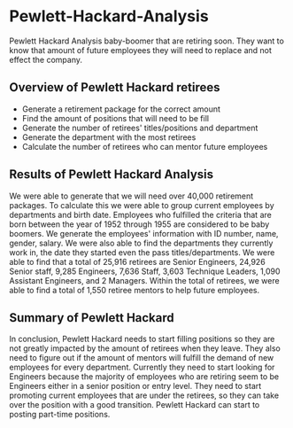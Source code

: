 # Pewlett-Hackard-Analysis
Pewlett Hackard Analysis baby-boomer that are retiring soon. They want to know that amount of future employees they will need to replace and not effect the company. 

## Overview of Pewlett Hackard retirees
  - Generate a retirement package for the correct amount
  - Find the amount of positions that will need to be fill
  - Generate the number of retirees' titles/positions and department
  - Generate the department with the most retirees
  - Calculate the number of retirees who can mentor future employees
  
## Results of Pewlett Hackard Analysis
We were able to generate that we will need over 40,000 retirement packages. To calculate this we were able to group current employees by departments and birth date. Employees who fulfilled the criteria that are born between the year of 1952 through 1955 are considered to be baby boomers. We generate the employees' information with ID number, name, gender, salary. We were also able to find the departments they currently work in, the date they started even the pass titles/departments. We were able to find that a total of 25,916 retirees are Senior Engineers, 24,926 Senior staff, 9,285 Engineers, 7,636 Staff, 3,603 Technique Leaders, 1,090 Assistant Engineers, and 2 Managers.  Within the total of retirees, we were able to find a total of 1,550 retiree mentors to help future employees. 

## Summary of Pewlett Hackard 
In conclusion, Pewlett Hackard needs to start filling positions so they are not greatly impacted by the amount of retirees when they leave. They also need to figure out if the amount of mentors will fulfill the demand of new employees for every department. Currently they need to start looking for Engineers because the majority of employees who are retiring seem to be Engineers either in a senior position or entry level. They need to start promoting current employees that are under the retirees, so they can take over the position with a good transition. Pewlett Hackard can start to posting part-time positions. 
